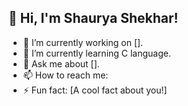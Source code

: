 ## 👋 Hi, I'm Shaurya Shekhar!
- 🔭 I’m currently working on [].
- 🌱 I’m currently learning C language.
- 💬 Ask me about [].
- 📫 How to reach me: <br>
- ⚡ Fun fact: [A cool fact about you!]
